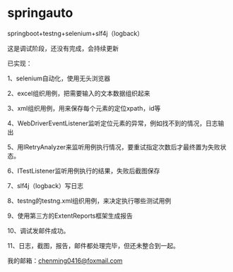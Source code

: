 # springauto
springboot+testng+selenium+slf4j（logback）

这是调试阶段，还没有完成，会持续更新

已实现：

1、selenium自动化，使用无头浏览器

2、excel组织用例，把需要输入的文本数据组织起来

3、xml组织用例，用来保存每个元素的定位xpath，id等

4、WebDriverEventListener监听定位元素的异常，例如找不到的情况，日志输出

5、用IRetryAnalyzer来监听用例执行情况，要重试指定次数后才最终置为失败状态。

6、ITestListener监听用例执行的结果，失败后截图保存

7、slf4j（logback）写日志

8、testng的testng.xml组织用例，来决定执行哪些测试用例

9、使用第三方的ExtentReports框架生成报告

10、调试发邮件成功。

11、日志，截图，报告，邮件都处理完毕，但还未整合到一起。




我的邮箱：chenming0416@foxmail.com

